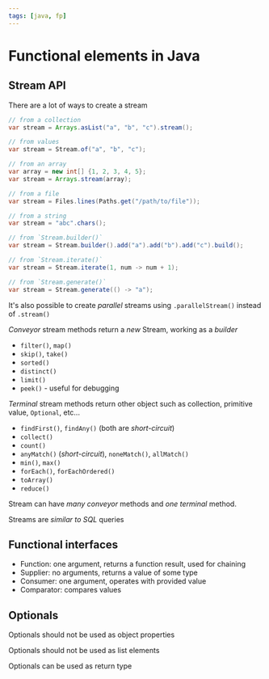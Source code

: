 ```yaml
---
tags: [java, fp]
---
```


# Functional elements in Java

## Stream API

There are a lot of ways to create a stream

```java
// from a collection
var stream = Arrays.asList("a", "b", "c").stream();

// from values
var stream = Stream.of("a", "b", "c");

// from an array
var array = new int[] {1, 2, 3, 4, 5};
var stream = Arrays.stream(array);

// from a file
var stream = Files.lines(Paths.get("/path/to/file"));

// from a string
var stream = "abc".chars();

// from `Stream.builder()`
var stream = Stream.builder().add("a").add("b").add("c").build();

// from `Stream.iterate()`
var stream = Stream.iterate(1, num -> num + 1);

// from `Stream.generate()`
var stream = Stream.generate(() -> "a");
```

It's also possible to create _parallel_ streams using `.parallelStream()` instead of `.stream()`

_Conveyor_ stream methods return a _new_ Stream, working as a _builder_

- `filter()`, `map()`
- `skip()`, `take()`
- `sorted()`
- `distinct()`
- `limit()`
- `peek()` - useful for debugging

_Terminal_ stream methods return other object such as collection, primitive value, `Optional`, etc...

- `findFirst()`, `findAny()` (both are _short-circuit_)
- `collect()`
- `count()`
- `anyMatch()` (_short-circuit_), `noneMatch()`, `allMatch()`
- `min()`, `max()`
- `forEach()`, `forEachOrdered()`
- `toArray()`
- `reduce()`

Stream can have _many conveyor_ methods and _one terminal_ method.

Streams are _similar to SQL_ queries

## Functional interfaces

- Function: one argument, returns a function result, used for chaining
- Supplier: no arguments, returns a value of some type
- Consumer: one argument, operates with provided value
- Comparator: compares values

## Optionals

Optionals should not be used as object properties

Optionals should not be used as list elements

Optionals can be used as return type

